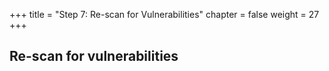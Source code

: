 +++
title = "Step 7: Re-scan for Vulnerabilities"
chapter = false
weight = 27
+++

## Re-scan for vulnerabilities